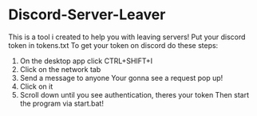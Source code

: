 # Discord-Server-Leaver

This is a tool i created to help you with leaving servers!
Put your discord token in tokens.txt
To get your token on discord do these steps:
1. On the desktop app click CTRL+SHIFT+I
2. Click on the network tab
3. Send a message to anyone
Your gonna see a request pop up!
4. Click on it
5. Scroll down until you see authentication, theres your token
Then start the program via start.bat!
